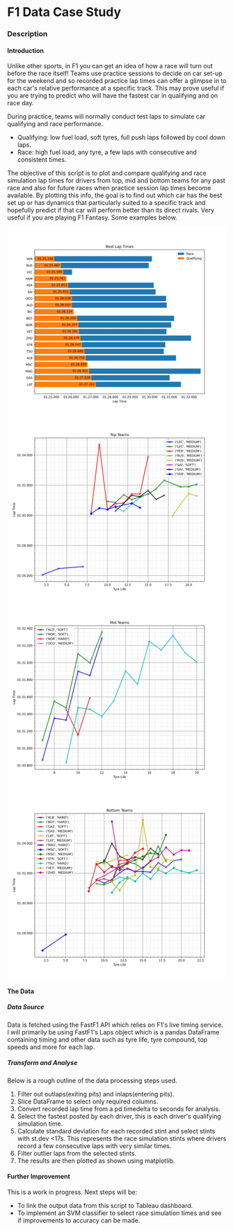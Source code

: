 # F1 Data Case Study
### Description
#### **Introduction**
Unlike other sports, in F1 you can get an idea of how a race will turn out before the race itself! Teams use practice sessions to decide on car set-up for the weekend and so recorded practice lap times can offer a glimpse in to each car's relative performance at a specific track. This may prove useful if you are trying to predict who will have the fastest car in qualifying and on race day. 

During practice, teams will normally conduct test laps to simulate car qualifying and race performance.
- Qualifying: low fuel load, soft tyres, full push laps followed by cool down laps.
- Race: high fuel load, any tyre, a few laps with consecutive and consistent times.

The objective of this script is to plot and compare qualifying and race simulation lap times for drivers from top, mid and bottom teams for any past race and also for future races when practice session lap times become available.
By plotting this info, the goal is to find out which car has the best set up or has dynamics that particularly suited to a specific track and hopefully predict if that car will perform better than its direct rivals. Very useful if you are playing F1 Fantasy.
Some examples below. 

![best times](/data/2022/Abu%20Dhabi/FP2/best_times.jpg "Best Times")
![top teams](/data/2022/Abu%20Dhabi/FP2/top.jpg "Top Teams")
![mid teams](/data/2022/Abu%20Dhabi/FP2/mid.jpg "Mid Teams")
![bottom teams](/data/2022/Abu%20Dhabi/FP2/bottom.jpg "Bottom Teams")

#### **The Data**
##### **Data Source**
Data is fetched using the FastF1 API which relies on F1's live timing service. I will primarily be using FastF1's Laps object which is a pandas DataFrame containing timing and other data such as tyre life, tyre compound, top speeds and more for each lap. 
##### **Transform and Analyse**
Below is a rough outline of the data processing steps used.
1. Filter out outlaps(exiting pits) and inlaps(entering pits).
2. Slice DataFrame to select only required columns.
3. Convert recorded lap time from a pd.timedelta to seconds for analysis.
4. Select the fastest posted by each driver, this is each driver's qualifying simulation time. 
5. Calculate standard deviation for each recorded stint and select stints with st.dev <17s. This represents the race simulation stints where drivers record a few consecutive laps with very similar times. 
6. Filter outlier laps from the selected stints. 
7. The results are then plotted as shown using matplotlib. 

#### **Further Improvement**
This is a work in progress. Next steps will be:
- To link the output data from this script to Tableau dashboard.
- To implement an SVM classifier to select race simulation times and see if improvements to accuracy can be made.